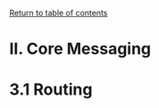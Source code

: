 [Return to table of contents](https://simplycodedsoftware.github.io/integration-messaging-documentation)

II. Core Messaging
=================

3.1 Routing
============